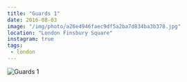 ```yaml
---
title: "Guards 1"
date: 2016-08-03
image: "/img/photo/a26e4946faec9df5a2ba7d834ba3b378.jpg"
location: "London Finsbury Square"
instagram: true
tags:
 - london
---
```


![Guards 1](/img/photo/a26e4946faec9df5a2ba7d834ba3b378.jpg)
